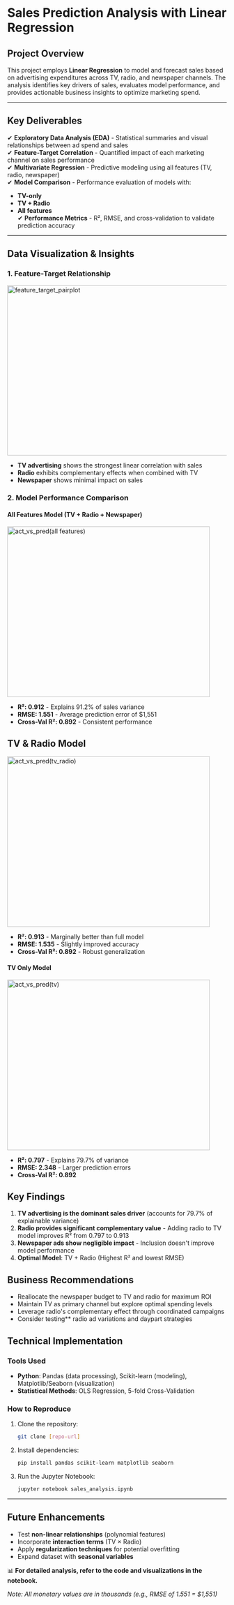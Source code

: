 # **Sales Prediction Analysis with Linear Regression**

## **Project Overview**
This project employs **Linear Regression** to model and forecast sales based on advertising expenditures across TV, radio, and newspaper channels. The analysis identifies key drivers of sales, evaluates model performance, and provides actionable business insights to optimize marketing spend.

---

## **Key Deliverables**
✔ **Exploratory Data Analysis (EDA)** - Statistical summaries and visual relationships between ad spend and sales  
✔ **Feature-Target Correlation** - Quantified impact of each marketing channel on sales performance  
✔ **Multivariate Regression** - Predictive modeling using all features (TV, radio, newspaper)  
✔ **Model Comparison** - Performance evaluation of models with:  
   - **TV-only**  
   - **TV + Radio**  
   - **All features**  
✔ **Performance Metrics** - R², RMSE, and cross-validation to validate prediction accuracy  

---

## **Data Visualization & Insights**

### **1. Feature-Target Relationship**
<img width="949" height="390" alt="feature_target_pairplot" src="https://github.com/user-attachments/assets/cf2f8c9a-bdfc-4daa-8afe-4a29b54dbe71" />

- **TV advertising** shows the strongest linear correlation with sales
- **Radio** exhibits complementary effects when combined with TV  
- **Newspaper** shows minimal impact on sales  

### **2. Model Performance Comparison**
#### **All Features Model (TV + Radio + Newspaper)**
<img width="465" height="391" alt="act_vs_pred(all features)" src="https://github.com/user-attachments/assets/6c585027-a6e4-4c52-9e42-533cd5efbd9b" />
  
- **R²: 0.912** - Explains 91.2% of sales variance  
- **RMSE: 1.551** - Average prediction error of $1,551  
- **Cross-Val R²: 0.892** - Consistent performance  

## **TV & Radio Model**
<img width="465" height="391" alt="act_vs_pred(tv_radio)" src="https://github.com/user-attachments/assets/6b1b2e31-ac1a-47eb-9a51-3d3442e38639" />

- **R²: 0.913** - Marginally better than full model  
- **RMSE: 1.535** - Slightly improved accuracy  
- **Cross-Val R²: 0.892** - Robust generalization  

#### **TV Only Model**
<img width="465" height="391" alt="act_vs_pred(tv)" src="https://github.com/user-attachments/assets/d4cb8e3d-7f13-4dd1-8f2a-e7861c6defb7" />

- **R²: 0.797** - Explains 79.7% of variance  
- **RMSE: 2.348** - Larger prediction errors  
- **Cross-Val R²: 0.892**  

## **Key Findings**
1. **TV advertising is the dominant sales driver** (accounts for 79.7% of explainable variance)  
2. **Radio provides significant complementary value** - Adding radio to TV model improves R² from 0.797 to 0.913  
3. **Newspaper ads show negligible impact** - Inclusion doesn't improve model performance  
4. **Optimal Model**: TV + Radio (Highest R² and lowest RMSE)  


## **Business Recommendations**
 - Reallocate the newspaper budget to TV and radio for maximum ROI  
 - Maintain TV as primary channel but explore optimal spending levels  
 - Leverage radio's complementary effect through coordinated campaigns  
 - Consider testing** radio ad variations and daypart strategies  


## **Technical Implementation**
### **Tools Used**
- **Python**: Pandas (data processing), Scikit-learn (modeling), Matplotlib/Seaborn (visualization)  
- **Statistical Methods**: OLS Regression, 5-fold Cross-Validation  

### How to Reproduce
1. Clone the repository:  
   ```bash  
   git clone [repo-url]  
   ```  
2. Install dependencies:  
   ```bash  
   pip install pandas scikit-learn matplotlib seaborn  
   ```  
3. Run the Jupyter Notebook:  
   ```bash  
   jupyter notebook sales_analysis.ipynb  
   ```  

---

## **Future Enhancements**
- Test **non-linear relationships** (polynomial features)  
- Incorporate **interaction terms** (TV × Radio)  
- Apply **regularization techniques** for potential overfitting  
- Expand dataset with **seasonal variables**  


📊 **For detailed analysis, refer to the code and visualizations in the notebook.**  

*Note: All monetary values are in thousands (e.g., RMSE of 1.551 = $1,551)*
